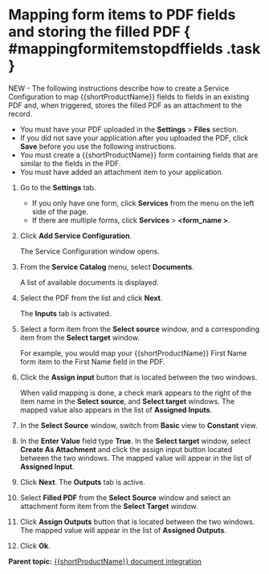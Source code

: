 # Mapping form items to PDF fields and storing the filled PDF { #mappingformitemstopdffields .task }

NEW - The following instructions describe how to create a Service Configuration to map {{shortProductName}} fields to fields in an existing PDF and, when triggered, stores the filled PDF as an attachment to the record.

-   You must have your PDF uploaded in the **Settings** \> **Files** section.
-   If you did not save your application after you uploaded the PDF, click **Save** before you use the following instructions.
-   You must create a {{shortProductName}} form containing fields that are similar to the fields in the PDF.
-   You must have added an attachment item to your application.

1.  Go to the **Settings** tab.

    -   If you only have one form, click **Services** from the menu on the left side of the page.
    -   If there are multiple forms, click **Services** \> **<form\_name \>**.
2.  Click **Add Service Configuration**.

    The Service Configuration window opens.

3.  From the **Service Catalog** menu, select **Documents**.

    A list of available documents is displayed.

4.  Select the PDF from the list and click **Next**.

    The **Inputs** tab is activated.

5.  Select a form item from the **Select source** window, and a corresponding item from the **Select target** window.

    For example, you would map your {{shortProductName}} First Name form item to the First Name field in the PDF.

6.  Click the **Assign input** button that is located between the two windows.

    When valid mapping is done, a check mark appears to the right of the item name in the **Select source**, and **Select target** windows. The mapped value also appears in the list of **Assigned Inputs**.

7.  In the **Select Source** window, switch from **Basic** view to **Constant** view.

8.  In the **Enter Value** field type **True**. In the **Select target** window, select **Create As Attachment** and click the assign input button located between the two windows. The mapped value will appear in the list of **Assigned Input**.

9.  Click **Next**. The **Outputs** tab is active.

10. Select **Filled PDF** from the **Select Source** window and select an attachment form item from the **Select Target** window.

11. Click **Assign Outputs** button that is located between the two windows. The mapped value will appear in the list of **Assigned Outputs**.

12. Click **Ok**.


**Parent topic:** [{{shortProductName}} document integration](di_pop_doc_with_app_data.md)

